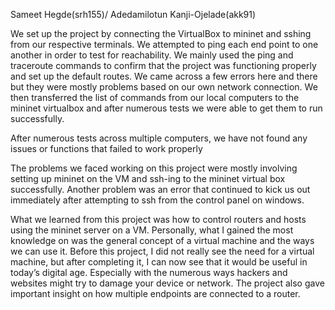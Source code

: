Sameet Hegde(srh155)/ Adedamilotun Kanji-Ojelade(akk91)


We set up the project by connecting the VirtualBox to mininet and sshing from our respective terminals. We attempted to ping each end point to one another in order to test for reachability. We mainly used the ping and traceroute commands to confirm that the project was functioning properly and set up the default routes.  We came across a few errors here and there but they were mostly problems based on our own network connection. We then transferred the list of commands from our local computers to the mininet virtualbox and after numerous tests we were able to get them to run successfully.

After numerous tests across multiple computers, we have not found any issues or functions that failed to work properly

The problems we faced working on this project were mostly involving setting up mininet on the VM and ssh-ing to the mininet virtual box successfully. Another problem was an error that continued to kick us out immediately after attempting to ssh from the control panel on windows. 

What we learned from this project was how to control routers and hosts using the mininet server on a VM. Personally, what I gained the most knowledge on was the general concept of a virtual machine and the ways we can use it. Before this project, I did not really see the need for a virtual machine, but after completing it, I can now see that it would be useful in today’s digital age. Especially with the numerous ways hackers and websites might try to damage your device or network. The project also gave important insight on how multiple endpoints are connected to a router.

